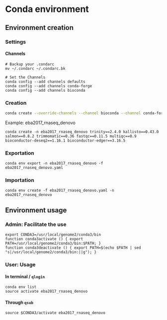 # Conda environment

## Environment creation

### Settings
#### Channels
```
# Backup your .condarc
mv ~/.condarc ~/.condarc.bk

# Set the Channels
conda config --add channels defaults
conda config --add channels conda-forge
conda config --add channels bioconda
```

### Creation
```bash
conda create --override-channels --channel bioconda --channel conda-forge --channel r -n eba2017_nom_atelier tool2==1.0.0 tool2==1.0.1
```

Example: eba2017_rnaseq_denovo
```
conda create -n eba2017_rnaseq_denovo trinity==2.4.0 kallisto==0.43.0 salmon==0.8.2 trimmomatic==0.36 fastqc==0.11.5 multiqc==0.9 bioconductor-deseq2==1.16.1 bioconductor-edger==3.16.5
```

### Exportation
```
conda env export -n eba2017_rnaseq_denovo -f eba2017_rnaseq_denovo.yaml
```

### Importation
```
conda env create -f eba2017_rnaseq_denovo.yaml -n eba2017_rnaseq_denovo
```

## Environment usage

### Admin: Facilitate the use

```
export CONDA3=/usr/local/genome2/conda3/bin
function conda3activate () { export PATH=/usr/local/genome2/conda3/bin:$PATH; }
function conda3deactivate () { export PATH=$(echo $PATH | sed "s|/usr/local/genome2/conda3/bin:||g"); }
```

### User: Usage
#### In terminal / `qlogin`
```
conda env list
source activate eba2017_rnaseq_denovo
```

#### Through `qsub`
```
source $CONDA3/activate eba2017_rnaseq_denovo
```
